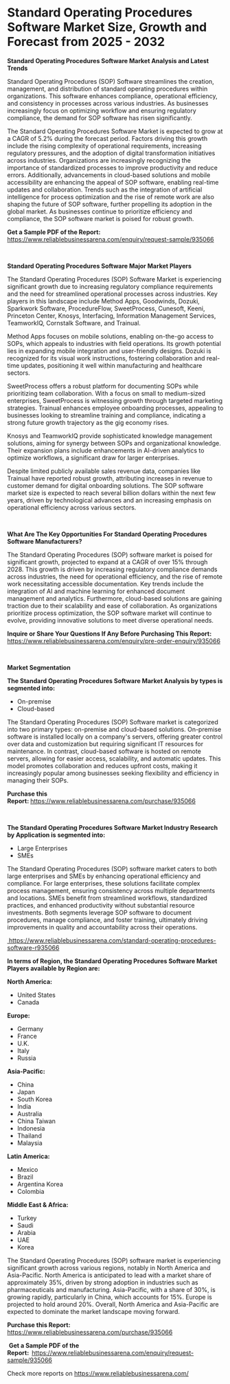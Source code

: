 <p><h1>Standard Operating Procedures Software Market Size, Growth and Forecast from 2025 - 2032</h1></p><p><strong>Standard Operating Procedures Software Market Analysis and Latest Trends</strong></p>
<p><p>Standard Operating Procedures (SOP) Software streamlines the creation, management, and distribution of standard operating procedures within organizations. This software enhances compliance, operational efficiency, and consistency in processes across various industries. As businesses increasingly focus on optimizing workflow and ensuring regulatory compliance, the demand for SOP software has risen significantly.</p><p>The Standard Operating Procedures Software Market is expected to grow at a CAGR of 5.2% during the forecast period. Factors driving this growth include the rising complexity of operational requirements, increasing regulatory pressures, and the adoption of digital transformation initiatives across industries. Organizations are increasingly recognizing the importance of standardized processes to improve productivity and reduce errors. Additionally, advancements in cloud-based solutions and mobile accessibility are enhancing the appeal of SOP software, enabling real-time updates and collaboration. Trends such as the integration of artificial intelligence for process optimization and the rise of remote work are also shaping the future of SOP software, further propelling its adoption in the global market. As businesses continue to prioritize efficiency and compliance, the SOP software market is poised for robust growth.</p></p>
<p><strong>Get a Sample PDF of the Report:&nbsp;</strong> <a href="https://www.reliablebusinessarena.com/enquiry/request-sample/935066?utm_campaign=3042&utm_medium=2&utm_source=Github&utm_content=ia&utm_term=07032025&utm_id=standard-operating-procedures-software">https://www.reliablebusinessarena.com/enquiry/request-sample/935066</a></p>
<p>&nbsp;</p>
<p><strong>Standard Operating Procedures Software Major Market Players</strong></p>
<p><p>The Standard Operating Procedures (SOP) Software Market is experiencing significant growth due to increasing regulatory compliance requirements and the need for streamlined operational processes across industries. Key players in this landscape include Method Apps, Goodwinds, Dozuki, Sparkwork Software, ProcedureFlow, SweetProcess, Cunesoft, Keeni, Princeton Center, Knosys, Interfacing, Information Management Services, TeamworkIQ, Cornstalk Software, and Trainual.</p><p>Method Apps focuses on mobile solutions, enabling on-the-go access to SOPs, which appeals to industries with field operations. Its growth potential lies in expanding mobile integration and user-friendly designs. Dozuki is recognized for its visual work instructions, fostering collaboration and real-time updates, positioning it well within manufacturing and healthcare sectors.</p><p>SweetProcess offers a robust platform for documenting SOPs while prioritizing team collaboration. With a focus on small to medium-sized enterprises, SweetProcess is witnessing growth through targeted marketing strategies. Trainual enhances employee onboarding processes, appealing to businesses looking to streamline training and compliance, indicating a strong future growth trajectory as the gig economy rises.</p><p>Knosys and TeamworkIQ provide sophisticated knowledge management solutions, aiming for synergy between SOPs and organizational knowledge. Their expansion plans include enhancements in AI-driven analytics to optimize workflows, a significant draw for larger enterprises.</p><p>Despite limited publicly available sales revenue data, companies like Trainual have reported robust growth, attributing increases in revenue to customer demand for digital onboarding solutions. The SOP software market size is expected to reach several billion dollars within the next few years, driven by technological advances and an increasing emphasis on operational efficiency across various sectors.</p></p>
<p>&nbsp;</p>
<p><strong>What Are The Key Opportunities For Standard Operating Procedures Software Manufacturers?</strong></p>
<p><p>The Standard Operating Procedures (SOP) software market is poised for significant growth, projected to expand at a CAGR of over 15% through 2028. This growth is driven by increasing regulatory compliance demands across industries, the need for operational efficiency, and the rise of remote work necessitating accessible documentation. Key trends include the integration of AI and machine learning for enhanced document management and analytics. Furthermore, cloud-based solutions are gaining traction due to their scalability and ease of collaboration. As organizations prioritize process optimization, the SOP software market will continue to evolve, providing innovative solutions to meet diverse operational needs.</p></p>
<p><strong>Inquire or Share Your Questions If Any Before Purchasing This Report:</strong> <a href="https://www.reliablebusinessarena.com/enquiry/pre-order-enquiry/935066?utm_campaign=3042&utm_medium=2&utm_source=Github&utm_content=ia&utm_term=07032025&utm_id=standard-operating-procedures-software">https://www.reliablebusinessarena.com/enquiry/pre-order-enquiry/935066</a></p>
<p>&nbsp;</p>
<p><strong>Market Segmentation</strong></p>
<p><strong>The Standard Operating Procedures Software Market Analysis by types is segmented into:</strong></p>
<p><ul><li>On-premise</li><li>Cloud-based</li></ul></p>
<p><p>The Standard Operating Procedures (SOP) Software market is categorized into two primary types: on-premise and cloud-based solutions. On-premise software is installed locally on a company's servers, offering greater control over data and customization but requiring significant IT resources for maintenance. In contrast, cloud-based software is hosted on remote servers, allowing for easier access, scalability, and automatic updates. This model promotes collaboration and reduces upfront costs, making it increasingly popular among businesses seeking flexibility and efficiency in managing their SOPs.</p></p>
<p><strong>Purchase this Report:&nbsp;</strong><a href="https://www.reliablebusinessarena.com/purchase/935066?utm_campaign=3042&utm_medium=2&utm_source=Github&utm_content=ia&utm_term=07032025&utm_id=standard-operating-procedures-software">https://www.reliablebusinessarena.com/purchase/935066</a></p>
<p>&nbsp;</p>
<p><strong>The Standard Operating Procedures Software Market Industry Research by Application is segmented into:</strong></p>
<p><ul><li>Large Enterprises</li><li>SMEs</li></ul></p>
<p><p>The Standard Operating Procedures (SOP) software market caters to both large enterprises and SMEs by enhancing operational efficiency and compliance. For large enterprises, these solutions facilitate complex process management, ensuring consistency across multiple departments and locations. SMEs benefit from streamlined workflows, standardized practices, and enhanced productivity without substantial resource investments. Both segments leverage SOP software to document procedures, manage compliance, and foster training, ultimately driving improvements in quality and accountability across their operations.</p></p>
<p><a href="https://www.reliablebusinessarena.com/standard-operating-procedures-software-r935066?utm_campaign=3042&utm_medium=2&utm_source=Github&utm_content=ia&utm_term=07032025&utm_id=standard-operating-procedures-software">&nbsp;https://www.reliablebusinessarena.com/standard-operating-procedures-software-r935066</a></p>
<p><strong>In terms of Region, the Standard Operating Procedures Software Market Players available by Region are:</strong></p>
<p>
    <p> <strong> North America: </strong>
        <ul>
            <li>United States</li>
            <li>Canada</li>
        </ul>
        </p> 
    <p> <strong> Europe: </strong>
        <ul>
            <li>Germany</li>
            <li>France</li>
            <li>U.K.</li>
            <li>Italy</li>
            <li>Russia</li>
        </ul>
        </p> 
    <p> <strong> Asia-Pacific: </strong>
        <ul>
            <li>China</li>
            <li>Japan</li>
            <li>South Korea</li>
            <li>India</li>
            <li>Australia</li>
            <li>China Taiwan</li>
            <li>Indonesia</li>
            <li>Thailand</li>
            <li>Malaysia</li>
        </ul>
        </p> 
    <p> <strong> Latin America: </strong>
        <ul>
            <li>Mexico</li>
            <li>Brazil</li>
            <li>Argentina Korea</li>
            <li>Colombia</li>
        </ul>
        </p> 
    <p> <strong> Middle East & Africa: </strong>
        <ul>
            <li>Turkey</li>
            <li>Saudi</li>
            <li>Arabia</li>
            <li>UAE</li>
            <li>Korea</li>
        </ul>
    </p>
    </p>
<p><p>The Standard Operating Procedures (SOP) software market is experiencing significant growth across various regions, notably in North America and Asia-Pacific. North America is anticipated to lead with a market share of approximately 35%, driven by strong adoption in industries such as pharmaceuticals and manufacturing. Asia-Pacific, with a share of 30%, is growing rapidly, particularly in China, which accounts for 15%. Europe is projected to hold around 20%. Overall, North America and Asia-Pacific are expected to dominate the market landscape moving forward.</p></p>
<p><strong>Purchase this Report: </strong><a href="https://www.reliablebusinessarena.com/purchase/935066?utm_campaign=3042&utm_medium=2&utm_source=Github&utm_content=ia&utm_term=07032025&utm_id=standard-operating-procedures-software">https://www.reliablebusinessarena.com/purchase/935066</a></p>
<p>&nbsp;<strong>Get a Sample PDF of the Report:&nbsp;&nbsp;</strong><a href="https://www.reliablebusinessarena.com/enquiry/request-sample/935066?utm_campaign=3042&utm_medium=2&utm_source=Github&utm_content=ia&utm_term=07032025&utm_id=standard-operating-procedures-software">https://www.reliablebusinessarena.com/enquiry/request-sample/935066</a></p>
<p><strong></strong></p>
<p>Check more reports on <a href="https://www.reliablebusinessarena.com/?utm_campaign=3042&utm_medium=2&utm_source=Github&utm_content=ia&utm_term=07032025&utm_id=standard-operating-procedures-software">https://www.reliablebusinessarena.com/</a></p>